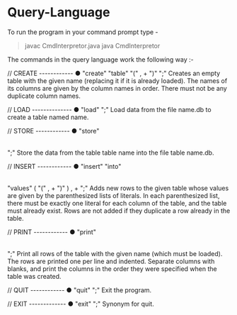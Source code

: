 # Query-Language

To run the program in your command prompt type -
> javac CmdInterpretor.java
> java CmdInterpretor


The commands in the query language work the following way :-

// CREATE ------------
● "create" "table" <table name> "(" <column name>,
+
 ")" ";" Creates an empty table with
the given name (replacing it if it is already loaded). The names of its columns are given
by the column names in order. There must not be any duplicate column names.

// LOAD --------------
● "load" <name> ";" Load data from the file name.db to create a table named name.

// STORE ------------
● "store" <table name> ";" Store the data from the table table name into the file table
name.db.

// INSERT ------------
● "insert" "into" <table name> "values" ( "(" <literal>,
+
 ")" )
,
+
 ";" Adds new rows to the
given table whose values are given by the parenthesized lists of literals. In each
parenthesized list, there must be exactly one literal for each column of the table, and
the table must already exist. Rows are not added if they duplicate a row already in the
table.

// PRINT ------------
● "print" <table name> ";" Print all rows of the table with the given name (which must be
loaded). The rows are printed one per line and indented. Separate columns with blanks,
and print the columns in the order they were specified when the table was created.

// QUIT ------------
● "quit" ";" Exit the program.

// EXIT -------------
● "exit" ";" Synonym for quit.



